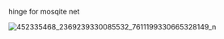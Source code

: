 hinge for mosqite net

![452335468_2369239330085532_7611199330665328149_n](https://github.com/user-attachments/assets/3a276f51-1249-425f-a86d-5ff86c6afa3d)
